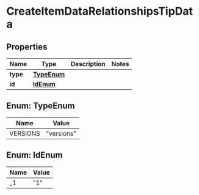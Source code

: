 
# CreateItemDataRelationshipsTipData

## Properties
Name | Type | Description | Notes
------------ | ------------- | ------------- | -------------
**type** | [**TypeEnum**](#TypeEnum) |  | 
**id** | [**IdEnum**](#IdEnum) |  | 


<a name="TypeEnum"></a>
## Enum: TypeEnum
Name | Value
---- | -----
VERSIONS | &quot;versions&quot;


<a name="IdEnum"></a>
## Enum: IdEnum
Name | Value
---- | -----
_1 | &quot;1&quot;



